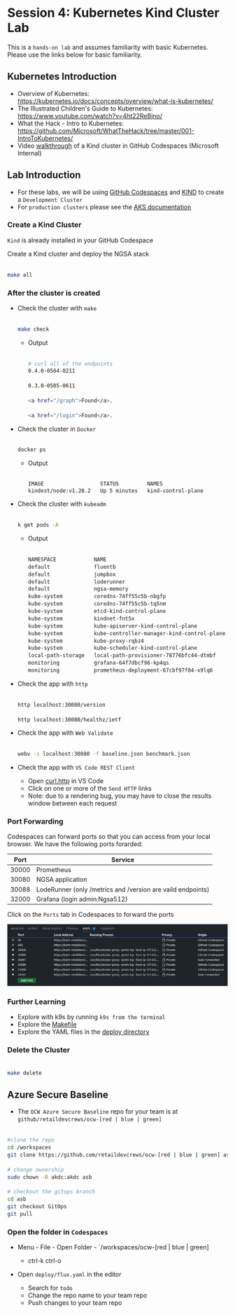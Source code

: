 # Session 4: Kubernetes Kind Cluster Lab

This is a `hands-on lab` and assumes familiarity with basic Kubernetes. Please use the links below for basic familiarity.

## Kubernetes Introduction

- Overview of Kubernetes: <https://kubernetes.io/docs/concepts/overview/what-is-kubernetes/>
- The Illustrated Children's Guide to Kubernetes: <https://www.youtube.com/watch?v=4ht22ReBjno/>
- What the Hack - Intro to Kubernetes: <https://github.com/Microsoft/WhatTheHack/tree/master/001-IntroToKubernetes/>
- Video [walkthrough](https://msit.microsoftstream.com/video/5117a1ff-0400-85a8-40e1-f1eb81434a69?channelId=a60fa4ff-0400-85a8-733a-f1eb81fa8f8d) of a Kind cluster in GitHub Codespaces (Microsoft Internal)

## Lab Introduction

- For these labs, we will be using [GitHub Codespaces](https://github.com/features/codespaces) and [KIND](https://kind.sigs.k8s.io/) to create a `Development Cluster`
- For `production clusters` please see the [AKS documentation](https://docs.microsoft.com/en-us/azure/aks/)

### Create a Kind Cluster

`Kind` is already installed in your GitHub Codespace

Create a Kind cluster and deploy the NGSA stack

```bash

make all

```

### After the cluster is created

- Check the cluster with `make`

    ```bash

    make check

    ```

  - Output

    ```bash

    # curl all of the endpoints
    0.4.0-0504-0211

    0.3.0-0505-0611

    <a href="/graph">Found</a>.

    <a href="/login">Found</a>.

    ```

- Check the cluster in `Docker`

    ```bash

    docker ps

    ```

  - Output

    ```text

    IMAGE                  STATUS         NAMES
    kindest/node:v1.20.2   Up 5 minutes   kind-control-plane

    ```

- Check the cluster with `kubeadm`

    ```bash

    k get pods -A

    ```

  - Output

    ```bash

    NAMESPACE            NAME                                         READY   STATUS
    default              fluentb                                      1/1     Running
    default              jumpbox                                      1/1     Running
    default              loderunner                                   1/1     Running
    default              ngsa-memory                                  1/1     Running
    kube-system          coredns-74ff55c5b-nbgfp                      1/1     Running
    kube-system          coredns-74ff55c5b-tq5nm                      1/1     Running
    kube-system          etcd-kind-control-plane                      1/1     Running
    kube-system          kindnet-fnt5x                                1/1     Running
    kube-system          kube-apiserver-kind-control-plane            1/1     Running
    kube-system          kube-controller-manager-kind-control-plane   1/1     Running
    kube-system          kube-proxy-rqbz4                             1/1     Running
    kube-system          kube-scheduler-kind-control-plane            1/1     Running
    local-path-storage   local-path-provisioner-78776bfc44-dtmbf      1/1     Running
    monitoring           grafana-64f7dbcf96-kp4qs                     1/1     Running
    monitoring           prometheus-deployment-67cbf97f84-x9lq6       1/1     Running

    ```

- Check the app with `http`

    ```bash

    http localhost:30080/version

    http localhost:30080/healthz/ietf

    ```

- Check the app with `Web Validate`

    ```bash

    webv -s localhost:30080 -f baseline.json benchmark.json

    ```

- Check the app with `VS Code REST Client`
  - Open [curl.http](../curl.http) in VS Code
  - Click on one or more of the `Send HTTP` links
  - Note: due to a rendering bug, you may have to close the results window between each request

### Port Forwarding

Codespaces can forward ports so that you can access from your local browser. We have the following ports forarded:

Port | Service
---- | -------
30000 | Prometheus
30080 | NGSA application
30088 | LodeRunner (only /metrics and /version are vaild endpoints)
32000 | Grafana (login admin:Ngsa512)

Click on the `Ports` tab in Codespaces to forward the ports

![Forwarded Ports](./images/Codespaces-Ports.jpg)

### Further Learning

- Explore with k9s by running `k9s from the terminal`
- Explore the [Makefile](../Makefile)
- Explore the YAML files in the [deploy directory](../deploy)

### Delete the Cluster

```bash

make delete

```

## Azure Secure Baseline

- The `OCW Azure Secure Baseline` repo for your team is at `github/retaildevcrews/ocw-[red | blue | green]`

```bash

#clone the repo
cd /workspaces
git clone https://github.com/retaildevcrews/ocw-[red | blue | green] asb

# change ownership
sudo chown -R akdc:akdc asb

# checkout the gitops branch
cd asb
git checkout GitOps
git pull

```

### Open the folder in `Codespaces`

- Menu - File - Open Folder - `/workspaces/ocw-[red | blue | green]
  - ctrl-k ctrl-o

- Open `deploy/flux.yaml` in the editor
  - Search for `todo`
  - Change the repo name to your team repo
  - Push changes to your team repo

